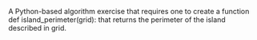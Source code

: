 A Python-based algorithm exercise that requires one to create a function def island_perimeter(grid): that returns the perimeter of the island described in grid.
